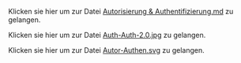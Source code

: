 Klicken sie hier um zur Datei [Autorisierung & Authentifizierung.md](https://github.com/Michael-Friedlos/m231-portfolio/blob/main/m231-portfolio-main/Auftr%C3%A4ge/Autorisierung%20%26%20%20Authentifizierung/Autorisierung%20%26%20%20Authentifizierung.md) zu gelangen.

Klicken sie hier um zur Datei [Auth-Auth-2.0.jpg](https://github.com/Michael-Friedlos/m231-portfolio/blob/main/m231-portfolio-main/Auftr%C3%A4ge/Autorisierung%20%26%20%20Authentifizierung/Auth-Auth-2.0.jpg) zu gelangen.

Klicken sie hier um zur Datei [Autor-Authen.svg](https://github.com/Michael-Friedlos/m231-portfolio/blob/main/m231-portfolio-main/Auftr%C3%A4ge/Autorisierung%20%26%20%20Authentifizierung/Autor-Authen.svg) zu gelangen.
